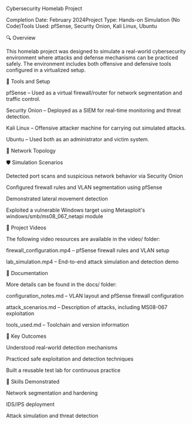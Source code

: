 Cybersecurity Homelab Project

Completion Date: February 2024Project Type: Hands-on Simulation (No Code)Tools Used: pfSense, Security Onion, Kali Linux, Ubuntu

🔍 Overview

This homelab project was designed to simulate a real-world cybersecurity environment where attacks and defense mechanisms can be practiced safely. The environment includes both offensive and defensive tools configured in a virtualized setup.

🧰 Tools and Setup

pfSense – Used as a virtual firewall/router for network segmentation and traffic control.

Security Onion – Deployed as a SIEM for real-time monitoring and threat detection.

Kali Linux – Offensive attacker machine for carrying out simulated attacks.

Ubuntu – Used both as an administrator and victim system.

📡 Network Topology



🛡️ Simulation Scenarios

Detected port scans and suspicious network behavior via Security Onion

Configured firewall rules and VLAN segmentation using pfSense

Demonstrated lateral movement detection

Exploited a vulnerable Windows target using Metasploit's windows/smb/ms08_067_netapi module

🎥 Project Videos

The following video resources are available in the video/ folder:

firewall_configuration.mp4 – pfSense firewall rules and VLAN setup

lab_simulation.mp4 – End-to-end attack simulation and detection demo

📄 Documentation

More details can be found in the docs/ folder:

configuration_notes.md – VLAN layout and pfSense firewall configuration

attack_scenarios.md – Description of attacks, including MS08-067 exploitation

tools_used.md – Toolchain and version information

📌 Key Outcomes

Understood real-world detection mechanisms

Practiced safe exploitation and detection techniques

Built a reusable test lab for continuous practice

🧠 Skills Demonstrated

Network segmentation and hardening

IDS/IPS deployment

Attack simulation and threat detection